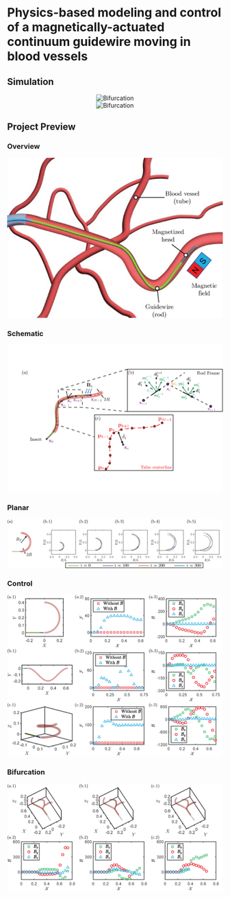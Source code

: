 # Physics-based modeling and control of a magnetically-actuated continuum guidewire moving in blood vessels

## Simulation
<div align="center">
  <img src="assets/vid_control.gif" alt="Bifurcation">
</div>

<div align="center">
  <img src="assets/vid_bifurcation.gif" alt="Bifurcation">
</div>

## Project Preview

### Overview
<div align="center">
  <img src="assets/fig_overview.png" alt="Overview">
</div>

### Schematic
<div align="center">
  <img src="assets/fig_schematic.png" alt="Schematic">
</div>

### Planar
<div align="center">
  <img src="assets/fig_planar.png" alt="Planar">
</div>

### Control
<div align="center">
  <img src="assets/fig_control.png" alt="Control">
</div>

### Bifurcation
<div align="center">
  <img src="assets/fig_bifurcation.png" alt="Bifurcation">
</div>


